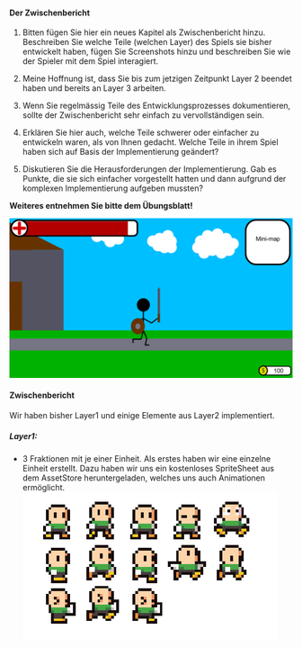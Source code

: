 #### Der Zwischenbericht

1. Bitten fügen Sie hier ein neues Kapitel als Zwischenbericht hinzu. Beschreiben Sie welche Teile (welchen Layer) des Spiels sie bisher entwickelt haben, fügen Sie Screenshots hinzu und beschreiben Sie wie der Spieler mit dem Spiel interagiert. 

2. Meine Hoffnung ist, dass Sie bis zum jetzigen Zeitpunkt Layer 2 beendet haben und bereits an Layer 3 arbeiten. 

3. Wenn Sie regelmässig Teile des Entwicklungsprozesses dokumentieren, sollte der Zwischenbericht sehr einfach zu vervollständigen sein. 
4. Erklären Sie hier auch, welche Teile schwerer oder einfacher zu entwickeln waren, als von Ihnen gedacht. Welche Teile in ihrem Spiel haben sich auf Basis der Implementierung geändert? 

5. Diskutieren Sie die Herausforderungen der Implementierung. Gab es Punkte, die sie sich einfacher vorgestellt hatten und dann aufgrund der komplexen Implementierung aufgeben mussten? 

__Weiteres entnehmen Sie bitte dem Übungsblatt!__

![](./images/dummyimg4.png)

#### Zwischenbericht

Wir haben bisher Layer1 und einige Elemente aus Layer2 implementiert.

##### Layer1:

- 3 Fraktionen mit je einer Einheit.
  Als erstes haben wir eine einzelne Einheit erstellt. Dazu haben wir uns ein kostenloses SpriteSheet aus dem AssetStore heruntergeladen,
  welches uns auch Animationen ermöglicht.
  ![](./images/BaseHuman.png)
